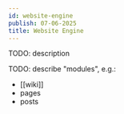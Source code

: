 ```yaml
---
id: website-engine
publish: 07-06-2025
title: Website Engine
---
```


TODO: description

TODO: describe "modules", e.g.:

- [[wiki]]
- pages
- posts
